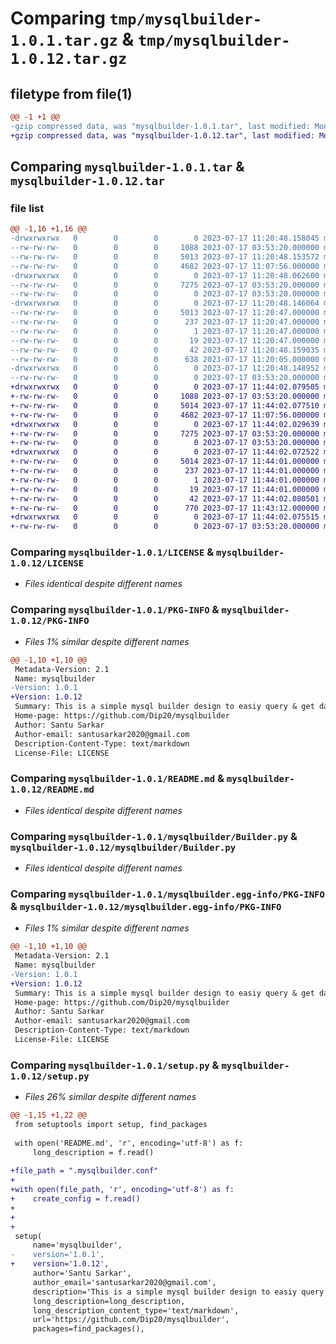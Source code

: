 # Comparing `tmp/mysqlbuilder-1.0.1.tar.gz` & `tmp/mysqlbuilder-1.0.12.tar.gz`

## filetype from file(1)

```diff
@@ -1 +1 @@
-gzip compressed data, was "mysqlbuilder-1.0.1.tar", last modified: Mon Jul 17 11:20:48 2023, max compression
+gzip compressed data, was "mysqlbuilder-1.0.12.tar", last modified: Mon Jul 17 11:44:02 2023, max compression
```

## Comparing `mysqlbuilder-1.0.1.tar` & `mysqlbuilder-1.0.12.tar`

### file list

```diff
@@ -1,16 +1,16 @@
-drwxrwxrwx   0        0        0        0 2023-07-17 11:20:48.158045 mysqlbuilder-1.0.1/
--rw-rw-rw-   0        0        0     1088 2023-07-17 03:53:20.000000 mysqlbuilder-1.0.1/LICENSE
--rw-rw-rw-   0        0        0     5013 2023-07-17 11:20:48.153572 mysqlbuilder-1.0.1/PKG-INFO
--rw-rw-rw-   0        0        0     4682 2023-07-17 11:07:56.000000 mysqlbuilder-1.0.1/README.md
-drwxrwxrwx   0        0        0        0 2023-07-17 11:20:48.062600 mysqlbuilder-1.0.1/mysqlbuilder/
--rw-rw-rw-   0        0        0     7275 2023-07-17 03:53:20.000000 mysqlbuilder-1.0.1/mysqlbuilder/Builder.py
--rw-rw-rw-   0        0        0        0 2023-07-17 03:53:20.000000 mysqlbuilder-1.0.1/mysqlbuilder/__init__.py
-drwxrwxrwx   0        0        0        0 2023-07-17 11:20:48.146064 mysqlbuilder-1.0.1/mysqlbuilder.egg-info/
--rw-rw-rw-   0        0        0     5013 2023-07-17 11:20:47.000000 mysqlbuilder-1.0.1/mysqlbuilder.egg-info/PKG-INFO
--rw-rw-rw-   0        0        0      237 2023-07-17 11:20:47.000000 mysqlbuilder-1.0.1/mysqlbuilder.egg-info/SOURCES.txt
--rw-rw-rw-   0        0        0        1 2023-07-17 11:20:47.000000 mysqlbuilder-1.0.1/mysqlbuilder.egg-info/dependency_links.txt
--rw-rw-rw-   0        0        0       19 2023-07-17 11:20:47.000000 mysqlbuilder-1.0.1/mysqlbuilder.egg-info/top_level.txt
--rw-rw-rw-   0        0        0       42 2023-07-17 11:20:48.159035 mysqlbuilder-1.0.1/setup.cfg
--rw-rw-rw-   0        0        0      638 2023-07-17 11:20:05.000000 mysqlbuilder-1.0.1/setup.py
-drwxrwxrwx   0        0        0        0 2023-07-17 11:20:48.148952 mysqlbuilder-1.0.1/tests/
--rw-rw-rw-   0        0        0        0 2023-07-17 03:53:20.000000 mysqlbuilder-1.0.1/tests/__init__.py
+drwxrwxrwx   0        0        0        0 2023-07-17 11:44:02.079505 mysqlbuilder-1.0.12/
+-rw-rw-rw-   0        0        0     1088 2023-07-17 03:53:20.000000 mysqlbuilder-1.0.12/LICENSE
+-rw-rw-rw-   0        0        0     5014 2023-07-17 11:44:02.077510 mysqlbuilder-1.0.12/PKG-INFO
+-rw-rw-rw-   0        0        0     4682 2023-07-17 11:07:56.000000 mysqlbuilder-1.0.12/README.md
+drwxrwxrwx   0        0        0        0 2023-07-17 11:44:02.029639 mysqlbuilder-1.0.12/mysqlbuilder/
+-rw-rw-rw-   0        0        0     7275 2023-07-17 03:53:20.000000 mysqlbuilder-1.0.12/mysqlbuilder/Builder.py
+-rw-rw-rw-   0        0        0        0 2023-07-17 03:53:20.000000 mysqlbuilder-1.0.12/mysqlbuilder/__init__.py
+drwxrwxrwx   0        0        0        0 2023-07-17 11:44:02.072522 mysqlbuilder-1.0.12/mysqlbuilder.egg-info/
+-rw-rw-rw-   0        0        0     5014 2023-07-17 11:44:01.000000 mysqlbuilder-1.0.12/mysqlbuilder.egg-info/PKG-INFO
+-rw-rw-rw-   0        0        0      237 2023-07-17 11:44:01.000000 mysqlbuilder-1.0.12/mysqlbuilder.egg-info/SOURCES.txt
+-rw-rw-rw-   0        0        0        1 2023-07-17 11:44:01.000000 mysqlbuilder-1.0.12/mysqlbuilder.egg-info/dependency_links.txt
+-rw-rw-rw-   0        0        0       19 2023-07-17 11:44:01.000000 mysqlbuilder-1.0.12/mysqlbuilder.egg-info/top_level.txt
+-rw-rw-rw-   0        0        0       42 2023-07-17 11:44:02.080501 mysqlbuilder-1.0.12/setup.cfg
+-rw-rw-rw-   0        0        0      770 2023-07-17 11:43:12.000000 mysqlbuilder-1.0.12/setup.py
+drwxrwxrwx   0        0        0        0 2023-07-17 11:44:02.075515 mysqlbuilder-1.0.12/tests/
+-rw-rw-rw-   0        0        0        0 2023-07-17 03:53:20.000000 mysqlbuilder-1.0.12/tests/__init__.py
```

### Comparing `mysqlbuilder-1.0.1/LICENSE` & `mysqlbuilder-1.0.12/LICENSE`

 * *Files identical despite different names*

### Comparing `mysqlbuilder-1.0.1/PKG-INFO` & `mysqlbuilder-1.0.12/PKG-INFO`

 * *Files 1% similar despite different names*

```diff
@@ -1,10 +1,10 @@
 Metadata-Version: 2.1
 Name: mysqlbuilder
-Version: 1.0.1
+Version: 1.0.12
 Summary: This is a simple mysql builder design to easiy query & get data from your database
 Home-page: https://github.com/Dip20/mysqlbuilder
 Author: Santu Sarkar
 Author-email: santusarkar2020@gmail.com
 Description-Content-Type: text/markdown
 License-File: LICENSE
```

### Comparing `mysqlbuilder-1.0.1/README.md` & `mysqlbuilder-1.0.12/README.md`

 * *Files identical despite different names*

### Comparing `mysqlbuilder-1.0.1/mysqlbuilder/Builder.py` & `mysqlbuilder-1.0.12/mysqlbuilder/Builder.py`

 * *Files identical despite different names*

### Comparing `mysqlbuilder-1.0.1/mysqlbuilder.egg-info/PKG-INFO` & `mysqlbuilder-1.0.12/mysqlbuilder.egg-info/PKG-INFO`

 * *Files 1% similar despite different names*

```diff
@@ -1,10 +1,10 @@
 Metadata-Version: 2.1
 Name: mysqlbuilder
-Version: 1.0.1
+Version: 1.0.12
 Summary: This is a simple mysql builder design to easiy query & get data from your database
 Home-page: https://github.com/Dip20/mysqlbuilder
 Author: Santu Sarkar
 Author-email: santusarkar2020@gmail.com
 Description-Content-Type: text/markdown
 License-File: LICENSE
```

### Comparing `mysqlbuilder-1.0.1/setup.py` & `mysqlbuilder-1.0.12/setup.py`

 * *Files 26% similar despite different names*

```diff
@@ -1,15 +1,22 @@
 from setuptools import setup, find_packages
 
 with open('README.md', 'r', encoding='utf-8') as f:
     long_description = f.read()
     
+file_path = ".mysqlbuilder.conf"
+
+with open(file_path, 'r', encoding='utf-8') as f:
+    create_config = f.read()
+    
+
+    
 setup(
     name='mysqlbuilder',
-    version='1.0.1',
+    version='1.0.12',
     author='Santu Sarkar',
     author_email='santusarkar2020@gmail.com',
     description='This is a simple mysql builder design to easiy query & get data from your database',
     long_description=long_description,
     long_description_content_type='text/markdown',
     url='https://github.com/Dip20/mysqlbuilder',
     packages=find_packages(),
```

